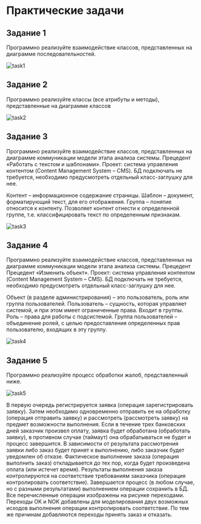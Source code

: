 # Практические задачи

## Задание 1

Программно реализуйте взаимодействие классов, представленных на диаграмме последовательностей.

![task1](/res/imgs/colloquium1.jpg)

## Задание 2

Программно реализуйте классы (все атрибуты и методы), представленные на диаграмме классов

![task2](/res/imgs/colloquium3.jpg)

## Задание 3

Программно реализуйте взаимодействие классов, представленных на диаграмме коммуникации модели этапа анализа системы. Прецедент «Работать с текстом и шаблонами». Проект: система управления контентом (Content Management System – CMS). БД подключать не требуется, необходимо предусмотреть отдельный класс-заглушку для нее.

Контент – информационное содержание страницы.
Шаблон – документ, форматирующий текст, для его отображения.
Группа – понятие относится к контенту. Позволяет контент отнести к определенной группе, т.е. классифицировать текст по определенным признакам.

![task3](/res/imgs/colloquium4.png)

## Задание 4

Программно реализуйте взаимодействие классов, представленных на диаграмме коммуникации модели этапа анализа системы. Прецедент Прецедент «Изменить объект». Проект: система управления контентом (Content Management System – CMS). БД подключать не требуется, необходимо предусмотреть отдельный класс-заглушку для нее.

Объект (в разделе администрирования) – это пользователь, роль или группа пользователей.
Пользователь – сущность, которая управляет системой, и при этом имеет ограниченные права. Входит в группы.
Роль – права для работы с подсистемой.
Группа пользователей – объединение ролей, с целью предоставления определенных прав пользователю, входящих в эту группу.

![task4](/res/imgs/colloquium2.png)

## Задание 5

Программно реализуйте процесс обработки жалоб, представленный ниже.

![task5](/res/imgs/colloquium5.png)

В первую очередь регистрируется заявка (операция зарегистрировать заявку). Затем необходимо одновременно отправить ее на обработку (операция отправить заявку) и рассмотреть (рассмотреть заявку) на предмет возможности выполнения. Если в течение трех банковских дней заказчик произвел оплату, заявка будет обработана (обработать заявку), в противном случае (таймаут) она обрабатываться не будет и процесс завершится. В зависимости от результата рассмотрения заявки либо заказ будет принят к выполнению, либо заказчик будет уведомлен об отказе. Фактическое выполнение заказа (операция выполнить заказ) откладывается до тех пор, когда будет произведена оплата (или истечет время). Результаты выполнения заказа контролируются на соответствие требованиям заказчика (операция контролировать соответствие). Завершается процесс (в любом случае, но с разными результатами) выполнением операции сохранить в БД. Все перечисленные операции изображены на рисунке переходами. Переходы OK и NOK добавлены для моделирования двух возможных исходов выполнения операции контролировать соответствие. По тем же причинам добавляются переходы принять заказ и отказать.